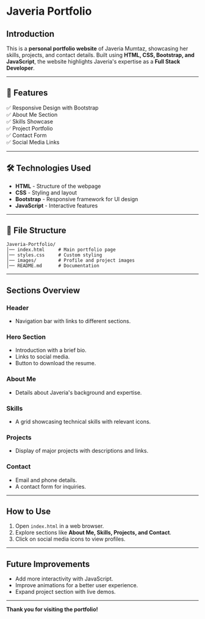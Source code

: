 # Javeria Portfolio

## Introduction
This is a **personal portfolio website** of Javeria Mumtaz, showcasing her skills, projects, and contact details. Built using **HTML, CSS, Bootstrap, and JavaScript**, the website highlights Javeria's expertise as a **Full Stack Developer**.

---
## 🎨 Features
✅ Responsive Design with Bootstrap  
✅ About Me Section  
✅ Skills Showcase  
✅ Project Portfolio  
✅ Contact Form  
✅ Social Media Links  

---
## 🛠️ Technologies Used
- **HTML** - Structure of the webpage
- **CSS** - Styling and layout
- **Bootstrap** - Responsive framework for UI design
- **JavaScript** - Interactive features

---
## 📂 File Structure
```
Javeria-Portfolio/
│── index.html     # Main portfolio page
│── styles.css     # Custom styling
│── images/        # Profile and project images
│── README.md      # Documentation
```

---
## Sections Overview
### Header
- Navigation bar with links to different sections.

### Hero Section
- Introduction with a brief bio.
- Links to social media.
- Button to download the resume.

### About Me
- Details about Javeria's background and expertise.

### Skills
- A grid showcasing technical skills with relevant icons.

### Projects
- Display of major projects with descriptions and links.

### Contact
- Email and phone details.
- A contact form for inquiries.

---
## How to Use
1. Open `index.html` in a web browser.
2. Explore sections like **About Me, Skills, Projects, and Contact**.
3. Click on social media icons to view profiles.

---
## Future Improvements
- Add more interactivity with JavaScript.
- Improve animations for a better user experience.
- Expand project section with live demos.

---


**Thank you for visiting the portfolio!**

